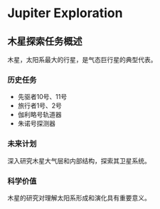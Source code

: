 # Jupiter Exploration

## 木星探索任务概述
木星，太阳系最大的行星，是气态巨行星的典型代表。

### 历史任务
- 先驱者10号、11号
- 旅行者1号、2号
- 伽利略号轨道器
- 朱诺号探测器

### 未来计划
深入研究木星大气层和内部结构，探索其卫星系统。

### 科学价值
木星的研究对理解太阳系形成和演化具有重要意义。
